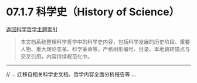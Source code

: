 # 07.1.7 科学史（History of Science）
[返回科学哲学主题索引](./README.md)

> 本文档系统整理科学哲学中的科学史内容，包括科学发展的历史阶段、重要人物、重大理论变革、科学革命等，严格树形编号、目录、本地跳转锚点与交叉引用，内容持续规范化中。

---

// ... 迁移自相关科学史文档、哲学内容全面分析报告等 ...

